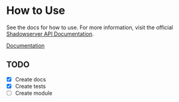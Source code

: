 # How to Use

See the docs for how to use. For more information, visit the official [Shadowserver API Documentation](https://www.shadowserver.org/what-we-do/network-reporting/api-documentation/).

[Documentation](#)

## TODO

- [X] Create docs
- [X] Create tests
- [ ] Create module
